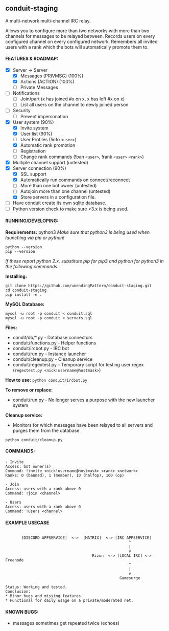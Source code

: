 ## conduit-staging

A multi-network multi-channel IRC relay.

Allows you to configure more than two networks with more than two channels for messages to be relayed between.
Records users on every configured channel on every configured network.
Remembers all invited users with a rank which the bots will automatically promote them to.

#### FEATURES & ROADMAP:
 - [x] Server -> Server
     - [x] Messages (PRIVMSG) (100%)
     - [x] Actions (ACTION) (100%)
     - [ ] Private Messages
 - [ ] Notifications
    - [ ] Join/part (x has joined #x on x, x has left #x on x)
    - [ ] List all users on the channel to newly joined person
 - [ ] Security
    - [ ] Prevent impersonation
 - [x] User system (90%)
   - [x] Invite system
   - [x] User list (90%)
   - [ ] User Profiles (!info `<user>`)
   - [x] Automatic rank promotion
   - [ ] Registration
   - [ ] Change rank commands (!ban `<user>`, !rank `<user>` `<rank>`)
 - [x] Multiple channel support (untested)
 - [x] Server connection (90%)
   - [x] SSL support
   - [x] Automatically run commands on connect/reconnect
   - [ ] More than one bot owner (untested)
   - [ ] Autojoin more than one channel (untested)
   - [x] Store servers in a configuration file.
 - [ ] Have conduit create its own sqlite database.
 - [ ] Python version check to make sure >3.x is being used.

#### RUNNING/DEVELOPING:
**Requirements:** python3
*Make sure that python3 is being used when launching via pip or python!*
```
python --version
pip --version
```
*If these report python 2.x, substitute pip for pip3 and python for python3 in the following commands.*

**Installing:**
```
git clone https://github.com/unendingPattern/conduit-staging.git
cd conduit-staging
pip install -e .
```

**MySQL Database:**

```
mysql -u root -p conduit < conduit.sql
mysql -u root -p conduit < servers.sql
```

**Files:**
* condit/db/*.py - Database connectors
* conduit/functions.py - Helper functions
* conduit/ircbot.py - IRC bot
* conduit/run.py - Instance launcher
* conduit/cleanup.py - Cleanup service
* conduit/regextest.py - Temporary script for testing user regex (`regextest.py <nick!username@hostmask>`)

**How to use:**
`python conduit/ircbot.py`

**To remove or replace:**
* conduit/run.py - No longer serves a purpose with the new launcher system

**Cleanup service:**
* Monitors for which messages have been relayed to all servers and purges them from the database.

`python conduit/cleanup.py`

#### COMMANDS:

```
- Invite 
Access: bot owner(s)
Command: !invite <nick!username@hostmask> <rank> <network>
Ranks: 0 (banned), 1 (member), 10 (halfop), 100 (op)

- Join 
Access: users with a rank above 0
Command: !join <channel>

- Users 
Access: users with a rank above 0
Command: !users <channel>
```

#### EXAMPLE USECASE
```

       [DISCORD APPSERVICE]  <->  [MATRIX]  <-> [IRC APPSERVICE]
                                                      ^
                                                      |
                                                      v
                                      Rizon  <-> [LOCAL IRC] <-> Freenode
                                                      ^
                                                      |
                                                      v
                                                  Gamesurge
                                                  
Status: Working and tested.
Conclusion:
* Minor bugs and missing features.
* Functional for daily usage on a private/moderated net.

```

#### KNOWN BUGS:
* messages sometimes get repeated twice (echoes)
